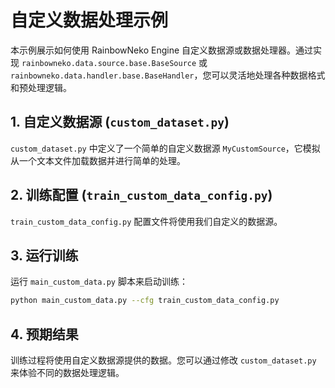 # 自定义数据处理示例

本示例展示如何使用 RainbowNeko Engine 自定义数据源或数据处理器。通过实现 `rainbowneko.data.source.base.BaseSource` 或 `rainbowneko.data.handler.base.BaseHandler`，您可以灵活地处理各种数据格式和预处理逻辑。

## 1. 自定义数据源 (`custom_dataset.py`)

`custom_dataset.py` 中定义了一个简单的自定义数据源 `MyCustomSource`，它模拟从一个文本文件加载数据并进行简单的处理。

## 2. 训练配置 (`train_custom_data_config.py`)

`train_custom_data_config.py` 配置文件将使用我们自定义的数据源。

## 3. 运行训练

运行 `main_custom_data.py` 脚本来启动训练：

```bash
python main_custom_data.py --cfg train_custom_data_config.py
```

## 4. 预期结果

训练过程将使用自定义数据源提供的数据。您可以通过修改 `custom_dataset.py` 来体验不同的数据处理逻辑。